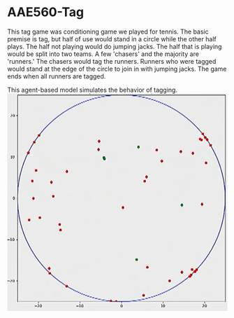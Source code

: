 # AAE560-Tag
This tag game was conditioning game we played for tennis. The basic premise is tag, but half of use would stand in a circle while the other half plays. The half not playing would do jumping jacks. The half that is playing would be split into two teams. A few 'chasers' and the majority are 'runners.' The chasers would tag the runners. Runners who were tagged would stand at the edge of the circle to join in with jumping jacks. The game ends when all runners are tagged.

This agent-based model simulates the behavior of tagging.
![](tag.png)
